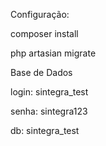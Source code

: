 Configuração:

composer install

php artasian migrate

Base de Dados

login: sintegra_test

senha: sintegra123

db: sintegra_test


